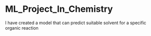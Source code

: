 # ML_Project_In_Chemistry
I have created a model that can predict suitable solvent for a specific organic reaction
